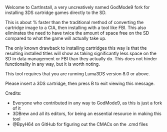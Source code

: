 Welcome to CartInstall, a very uncreatively named GodMode9 fork for installing 3DS cartridge games directly to the SD.

This is about % faster than the traditional method of converting the cartridge image to a CIA, then installing with a tool like FBI. This also eliminates the need to have twice the amount of space free on the SD compared to what the game will actually take up.

The only known drawback to installing cartridges this way is that the resulting installed titles will show as taking significantly less space on the SD in data management or FBI than they actually do. This does not hinder functionality in any way, but it is worth noting.

This tool requires that you are running Luma3DS version 8.0 or above.

Please insert a 3DS cartridge, then press B to exit viewing this message.

Credits:
* Everyone who contributed in any way to GodMode9, as this is just a fork of it
* 3DBrew and all its editors, for being an essential resource in making this tool
* @BpyH64 on GitHub for figuring out the CMACs on the .cmd files